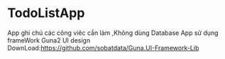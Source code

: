 # TodoListApp
App ghi chú các công  viêc cần làm ,Không dùng Database
App sử dụng frameWork Guna2 UI design DownLoad:https://github.com/sobatdata/Guna.UI-Framework-Lib

